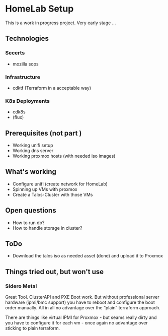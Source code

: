 # HomeLab Setup

This is a work in progress project. Very early stage ...

## Technologies

### Secerts

- mozilla sops

### Infrastructure

- cdktf (Terraform in a acceptable way)

### K8s Deployments
- cdk8s
- (flux)

## Prerequisites (not part )

- Working unifi setup
- Working dns server
- Working proxmox hosts (with needed iso images)

## What's working

- Configure unifi (create network for HomeLab)
- Spinning up VMs with proxmox
- Create a Talos-Cluster with those VMs

## Open questions

- How to run db?
- How to handle storage in cluster?

## ToDo
- Download the talos iso as needed asset (done) and upload it to Proxmox


## Things tried out, but won't use

### Sidero Metal

Great Tool. ClusterAPI and PXE Boot work. But without professional server hardware (ipmi/bmc support) you have to reboot and configure the boot order manually. All in all no advantage over the “plain” terraform approach.

There are things like virtual IPMI for Proxmox - but seams really dirty and you have to configure it for each vm - once again no advantage over sticking to plain terraform.